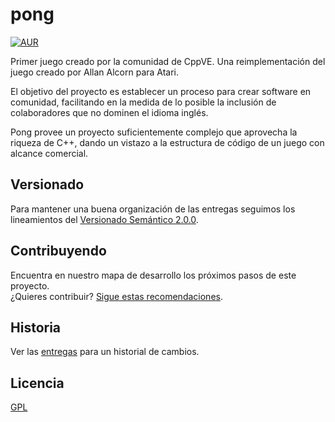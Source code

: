 # pong
[![AUR](https://img.shields.io/aur/license/yaourt.svg)]()

Primer juego creado por la comunidad de CppVE. Una reimplementación del juego creado por Allan Alcorn para Atari.

El objetivo del proyecto es establecer un proceso para crear software en comunidad, facilitando en la medida de lo posible la inclusión de colaboradores que no dominen el idioma inglés.

Pong provee un proyecto suficientemente complejo que aprovecha la riqueza de C++, dando un vistazo a la estructura de código de un juego con alcance comercial.

## Versionado

Para mantener una buena organización de las entregas seguimos los lineamientos del [Versionado Semántico 2.0.0](http://semver.org/).

## Contribuyendo
Encuentra en nuestro mapa de desarrollo los próximos pasos de este proyecto.
<br>
¿Quieres contribuir? [Sigue estas recomendaciones](https://github.com/CppVE/pong/blob/master/CONTRIBUTING.md).

## Historia
Ver las  [entregas](https://github.com/CppVE/pong/releases) para un historial de cambios.

## Licencia
[GPL](https://github.com/CppVE/pong/blob/master/LICENSE)
